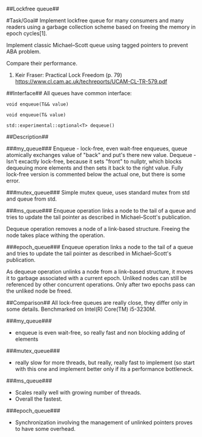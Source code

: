 ##Lockfree queue##

#Task/Goal#
Implement lockfree queue for many consumers and many readers using a garbage collection scheme based on freeing the memory in epoch cycles[1].

Implement classic Michael–Scott queue using tagged pointers to prevent ABA problem.

Compare their performance.

1. Keir Fraser: Practical Lock Freedom (p. 79)
https://www.cl.cam.ac.uk/techreports/UCAM-CL-TR-579.pdf

##Interface##
All queues have  common interface:

`void enqueue(T&& value)`

`void enqueue(T& value)`

`std::experimental::optional<T> dequeue()`

##Description##

###my_queue###
Enqueue - lock-free, even wait-free enqueues, queue atomically exchanges value of "back" and put's there new value.
Dequeue - Isn't excactly lock-free, because it sets "front" to nullptr, which blocks dequeuing more elements and then sets it back to the right value. Fully lock-free version is commented below the actual one, but there is some error.

###mutex_queue###
Simple mutex queue, uses standard mutex from std and queue from std.

###ms_queue###
Enqueue operation links a node to the tail of a queue and tries to update
the tail pointer as described in Michael–Scott's publication.

Dequeue operation removes a node of a link-based structure.
Freeing the node takes place withing the operation.

###epoch_queue###
Enqueue operation links a node to the tail of a queue and tries to update
the tail pointer as described in Michael–Scott's publication.

As dequeue operation unlinks a node from a link–based structure, it moves it to
garbage associated with a current epoch.  Unliked nodes can still be referenced
by other concurrent operations. Only after two epochs pass can the unliked node
be freed.

##Comparison##
All lock-free queues are really close, they differ only in some details.
Benchmarked on Intel(R) Core(TM) i5-3230M.

###my_queue###
- enqueue is even wait-free, so really fast and non blocking adding of elements

###mutex_queue###
- really slow for more threads, but really, really fast to implement (so start with this one and implement better only if its a performance bottleneck.

###ms_queue###
- Scales really well with growing number of threads.
- Overall the fastest.

###epoch_queue###
- Synchronization involving the management of unlinked pointers proves to have some overhead.

